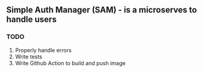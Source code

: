 ## Simple Auth Manager (SAM) - is a microserves to handle users

### TODO
1. Properly handle errors
2. Write tests
3. Write Github Action to build and push image
